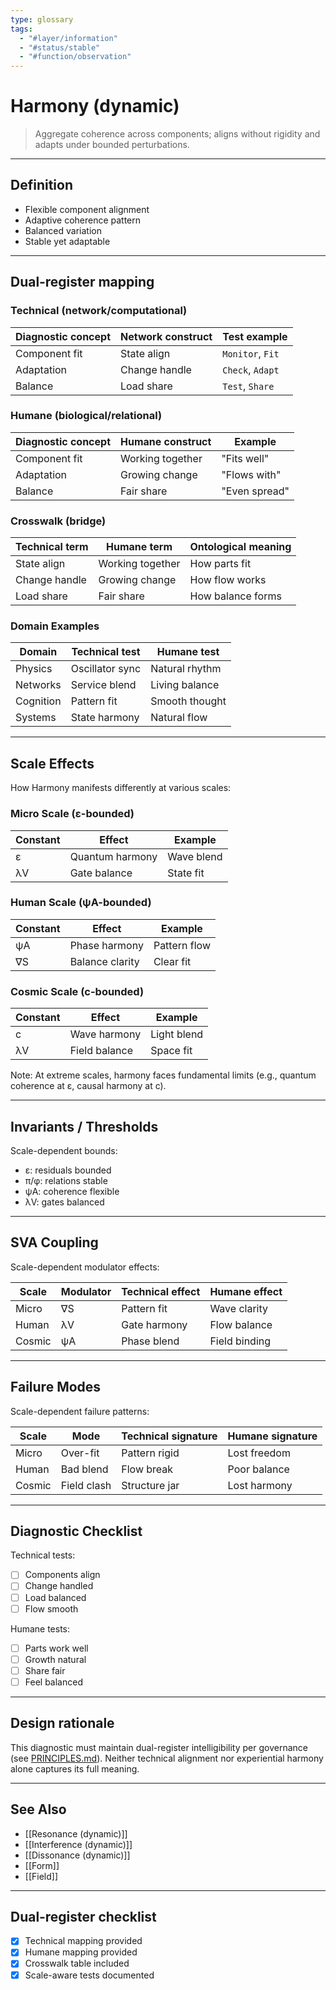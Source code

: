 ```yaml
---
type: glossary
tags:
  - "#layer/information"
  - "#status/stable"
  - "#function/observation"
---
```


# Harmony (dynamic)

> Aggregate coherence across components; aligns without rigidity and adapts under bounded perturbations.

---

## Definition

- Flexible component alignment
- Adaptive coherence pattern
- Balanced variation
- Stable yet adaptable

---

## Dual‑register mapping

### Technical (network/computational)

| Diagnostic concept | Network construct | Test example |
|-------------------|------------------|--------------|
| Component fit | State align | `Monitor`, `Fit` |
| Adaptation | Change handle | `Check`, `Adapt` |
| Balance | Load share | `Test`, `Share` |

### Humane (biological/relational)

| Diagnostic concept | Humane construct | Example |
|-------------------|------------------|----------|
| Component fit | Working together | "Fits well" |
| Adaptation | Growing change | "Flows with" |
| Balance | Fair share | "Even spread" |

### Crosswalk (bridge)

| Technical term | Humane term | Ontological meaning |
|---------------|-------------|-------------------|
| State align | Working together | How parts fit |
| Change handle | Growing change | How flow works |
| Load share | Fair share | How balance forms |

### Domain Examples

| Domain | Technical test | Humane test |
|--------|---------------|-------------|
| Physics | Oscillator sync | Natural rhythm |
| Networks | Service blend | Living balance |
| Cognition | Pattern fit | Smooth thought |
| Systems | State harmony | Natural flow |

---

## Scale Effects

How Harmony manifests differently at various scales:

### Micro Scale (ε-bounded)

| Constant | Effect | Example |
|----------|--------|---------|
| ε | Quantum harmony | Wave blend |
| λV | Gate balance | State fit |

### Human Scale (ψA-bounded)

| Constant | Effect | Example |
|----------|--------|---------|
| ψA | Phase harmony | Pattern flow |
| ∇S | Balance clarity | Clear fit |

### Cosmic Scale (c-bounded)

| Constant | Effect | Example |
|----------|--------|---------|
| c | Wave harmony | Light blend |
| λV | Field balance | Space fit |

Note: At extreme scales, harmony faces fundamental limits (e.g., quantum coherence at ε, causal harmony at c).

---

## Invariants / Thresholds

Scale-dependent bounds:
- ε: residuals bounded
- π/φ: relations stable
- ψA: coherence flexible
- λV: gates balanced

---

## SVA Coupling

Scale-dependent modulator effects:

| Scale | Modulator | Technical effect | Humane effect |
|-------|-----------|-----------------|---------------|
| Micro | ∇S | Pattern fit | Wave clarity |
| Human | λV | Gate harmony | Flow balance |
| Cosmic | ψA | Phase blend | Field binding |

---

## Failure Modes

Scale-dependent failure patterns:

| Scale | Mode | Technical signature | Humane signature |
|-------|------|-------------------|------------------|
| Micro | Over-fit | Pattern rigid | Lost freedom |
| Human | Bad blend | Flow break | Poor balance |
| Cosmic | Field clash | Structure jar | Lost harmony |

---

## Diagnostic Checklist

Technical tests:
- [ ] Components align
- [ ] Change handled
- [ ] Load balanced
- [ ] Flow smooth

Humane tests:
- [ ] Parts work well
- [ ] Growth natural
- [ ] Share fair
- [ ] Feel balanced

---

## Design rationale

This diagnostic must maintain dual-register intelligibility per governance (see [PRINCIPLES.md](../../../../PRINCIPLES.md)). Neither technical alignment nor experiential harmony alone captures its full meaning.

---

## See Also

- [[Resonance (dynamic)]]
- [[Interference (dynamic)]]
- [[Dissonance (dynamic)]]
- [[Form]]
- [[Field]]

---

## Dual‑register checklist

- [x] Technical mapping provided
- [x] Humane mapping provided
- [x] Crosswalk table included
- [x] Scale-aware tests documented